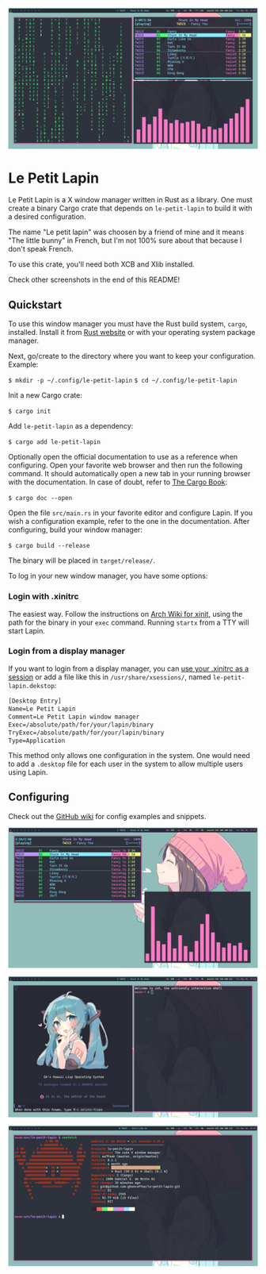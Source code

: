 ![Screenshot](assets/first-rice-tilling-windows.png)
# Le Petit Lapin

Le Petit Lapin is a X window manager written in Rust as a library. One
must create a binary Cargo crate that depends on `le-petit-lapin` to
build it with a desired configuration.

The name "Le petit lapin" was choosen by a friend of mine and it means "The 
little bunny" in French, but I'm not 100% sure about that because I don't speak
French.

To use this crate, you'll need both XCB and Xlib installed.

Check other screenshots in the end of this README!

## Quickstart

To use this window manager you must have the Rust build system,
`cargo`, installed. Install it from [Rust
website](https://www.rust-lang.org/learn/get-started) or with your
operating system package manager.

Next, go/create to the directory where you want to keep your
configuration. Example:

`$ mkdir -p ~/.config/le-petit-lapin`
`$ cd ~/.config/le-petit-lapin`

Init a new Cargo crate:

`$ cargo init`

Add `le-petit-lapin` as a dependency:

`$ cargo add le-petit-lapin`

Optionally open the official documentation to use as a reference when
configuring. Open your favorite web browser and then run the following
command. It should automatically open a new tab in your running
browser with the documentation. In case of doubt, refer to [The Cargo
Book](https://doc.rust-lang.org/cargo/commands/cargo-doc.html):

`$ cargo doc --open`

Open the file `src/main.rs` in your favorite editor and configure
Lapin. If you wish a configuration example, refer to the one in the
documentation. After configuring, build your window manager:

`$ cargo build --release`

The binary will be placed in `target/release/`.

To log in your new window manager, you have some options:

### Login with .xinitrc

The easiest way. Follow the instructions on [Arch Wiki for
xinit](https://wiki.archlinux.org/title/Xinit#xinitrc), using the path
for the binary in your `exec` command. Running `startx` from a TTY
will start Lapin.

### Login from a display manager

If you want to login from a display manager, you can [use your
.xinitrc as a
session](https://wiki.archlinux.org/title/Display_manager#Run_~/.xinitrc_as_a_session)
or add a file like this in `/usr/share/xsessions/`, named `le-petit-lapin.dekstop`:

```
[Desktop Entry]
Name=Le Petit Lapin
Comment=Le Petit Lapin window manager
Exec=/absolute/path/for/your/lapin/binary
TryExec=/absolute/path/for/your/lapin/binary
Type=Application
```

This method only allows one configuration in the system. One would
need to add a `.desktop` file for each user in the system to allow
multiple users using Lapin.

## Configuring

Check out the [GitHub wiki](https://github.com/gboncoffee/le-petit-lapin/wiki)
for config examples and snippets.

![Screenshot](assets/first-rice-floating-windows.png)

![Screenshot](assets/first-rice-showing-emacs.png)

![Screenshot](assets/first-rice-onefetch.png)
